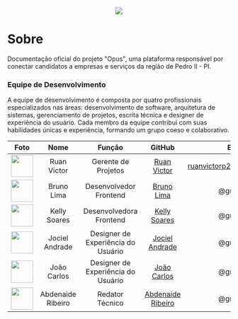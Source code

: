 <div align="center">
    <img src="https://i.ibb.co/BPZ9g2z/Group-1-2.png">
</div>

# Sobre

Documentação oficial do projeto "Opus", uma plataforma responsável por conectar candidatos a empresas e serviços da região de Pedro II - PI.


### Equipe de Desenvolvimento

A equipe de desenvolvimento é composta por quatro profissionais especializados nas áreas: desenvolvimento de software, arquitetura de sistemas, gerenciamento de projetos, escrita técnica e designer de experiência do usuário. Cada membro da equipe contribui com suas habilidades únicas e experiência, formando um grupo coeso e colaborativo.

|Foto |Nome |Função |GitHub |E-mail|
|:--:|:--:|:--:|:--:|:--:|
|<img src="https://avatars.githubusercontent.com/u/62728646?v=4" width="50" height="50">|Ruan Victor |Gerente de Projetos |[Ruan Victor]()|ruanvictorp22111@gmail.com|
|<img src="https://avatars.githubusercontent.com/u/125039158?v=4" width="50" height="50">|Bruno Lima |Desenvolvedor Frontend |[Bruno Lima]()|@gmail.com |
|<img src="https://avatars.githubusercontent.com/u/111580529?v=4" width="50" height="50">|Kelly Soares |Desenvolvedora Frontend |[Kelly Soares]()|@gmail.com|
|<img src="https://avatars.githubusercontent.com/u/107800194?v=4" width="50" height="50">|Jociel Andrade |Designer de Experiência do Usuário |[Jociel Andrade]()| @gmail.com|
|<img src="https://avatars.githubusercontent.com/u/107417702?v=4" width="50" height="50">| João Carlos |Designer de Experiência do Usuário |[João Carlos]()|@gmail.com|
|<img src="https://avatars.githubusercontent.com/u/126293962?v=4" width="50" height="50">| Abdenaide Ribeiro |Redator Técnico |[Abdenaide Ribeiro]()|@gmail.com|